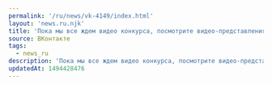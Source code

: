 ```yaml
---
permalink: '/ru/news/vk-4149/index.html'
layout: 'news.ru.njk'
title: 'Пока мы все ждем видео конкурса, посмотрите видео-представления девочек.…'
source: ВКонтакте
tags:
  - news_ru
description: 'Пока мы все ждем видео конкурса, посмотрите видео-представления девочек.…'
updatedAt: 1494428476
---
```

